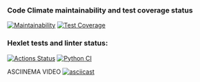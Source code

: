### Code Climate maintainability and test coverage status
[![Maintainability](https://api.codeclimate.com/v1/badges/b05de763118c5b52bbb6/maintainability)](https://codeclimate.com/github/AntonVorontsov/python-project-lvl2/maintainability)
[![Test Coverage](https://api.codeclimate.com/v1/badges/b05de763118c5b52bbb6/test_coverage)](https://codeclimate.com/github/AntonVorontsov/python-project-lvl2/test_coverage)

### Hexlet tests and linter status:
[![Actions Status](https://github.com/AntonVorontsov/python-project-lvl2/workflows/hexlet-check/badge.svg)](https://github.com/AntonVorontsov/python-project-lvl2/actions)
[![Python CI](https://github.com/AntonVorontsov/python-project-lvl2/actions/workflows/pici.yml/badge.svg)](https://github.com/AntonVorontsov/python-project-lvl2/actions/workflows/pici.yml)

ASCIINEMA VIDEO
[![asciicast](https://asciinema.org/a/WGnkrVSjStfGd8RpXOZsj202o.svg)](https://asciinema.org/a/WGnkrVSjStfGd8RpXOZsj202o)
